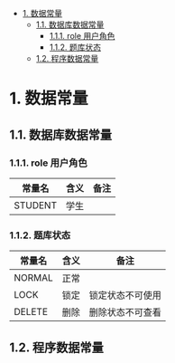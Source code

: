 <!-- TOC -->

- [1. 数据常量](#1-%E6%95%B0%E6%8D%AE%E5%B8%B8%E9%87%8F)
    - [1.1. 数据库数据常量](#11-%E6%95%B0%E6%8D%AE%E5%BA%93%E6%95%B0%E6%8D%AE%E5%B8%B8%E9%87%8F)
        - [1.1.1. role 用户角色](#111-role-%E7%94%A8%E6%88%B7%E8%A7%92%E8%89%B2)
        - [1.1.2. 题库状态](#112-%E9%A2%98%E5%BA%93%E7%8A%B6%E6%80%81)
    - [1.2. 程序数据常量](#12-%E7%A8%8B%E5%BA%8F%E6%95%B0%E6%8D%AE%E5%B8%B8%E9%87%8F)

<!-- /TOC -->
# 1. 数据常量
## 1.1. 数据库数据常量 
### 1.1.1. role 用户角色
| 常量名 | 含义 | 备注 |
| --- | --- | --- |
| STUDENT | 学生 | &nbsp; |
### 1.1.2. 题库状态
| 常量名 | 含义 | 备注 |
| --- | --- | --- |
| NORMAL | 正常 | &nbsp; |
| LOCK | 锁定 | 锁定状态不可使用 |
| DELETE | 删除 | 删除状态不可查看 |
## 1.2. 程序数据常量